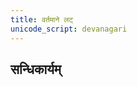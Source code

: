 ```yaml
---
title: वर्तमाने लट्
unicode_script: devanagari
---
```


<div class="js_include" url="angAni/dhAtuvivekaH.md"  newLevelForH1="1" includeTitle="true"> </div>

<div class="js_include" url="angAni/vivaxA-kalanam.md"  newLevelForH1="1" includeTitle="true"> </div>

<div class="js_include" url="angAni/sArvadhAtuka-kAryANi.md"  newLevelForH1="1" includeTitle="true"> </div>

<div class="js_include" url="angAni/laT-tiN.md"  newLevelForH1="1" includeTitle="true"> </div>


## सन्धिकार्यम्

